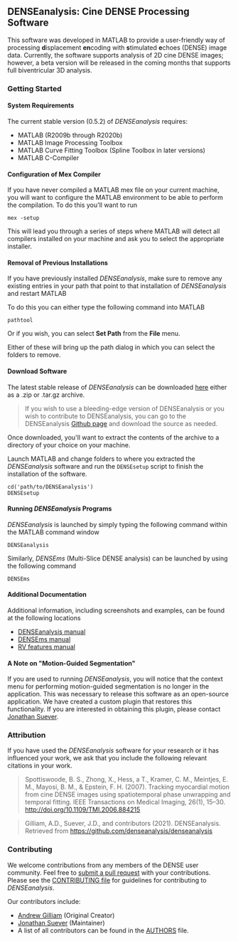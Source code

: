 ## DENSEanalysis: Cine DENSE Processing Software ##

This software was developed in MATLAB to provide a user-friendly way of
processing **d**isplacement **en**coding with **s**timulated **e**choes (DENSE)
image data. Currently, the software supports analysis of 2D cine DENSE images;
however, a beta version will be released in the coming months that supports
full biventricular 3D analysis.

### Getting Started

#### System Requirements

The current stable version (0.5.2) of *DENSEanalysis* requires:

* MATLAB (R2009b through R2020b)
* MATLAB Image Processing Toolbox
* MATLAB Curve Fitting Toolbox (Spline Toolbox in later versions)
* MATLAB C-Compiler

#### Configuration of Mex Compiler

If you have never compiled a MATLAB mex file on your current machine, you will
want to configure the MATLAB environment to be able to perform the compilation.
To do this you'll want to run

    mex -setup

This will lead you through a series of steps where MATLAB will detect all
compilers installed on your machine and ask you to select the appropriate
installer.

#### Removal of Previous Installations

If you have previously installed *DENSEanalysis*, make sure to remove any
existing entries in your path that point to that installation of
*DENSEanalysis* and restart MATLAB

To do this you can either type the following command into MATLAB

    pathtool

Or if you wish, you can select **Set Path** from the **File** menu.

Either of these will bring up the path dialog in which you can select the
folders to remove.

#### Download Software

The latest stable release of *DENSEanalysis* can be downloaded
[here][latest] either
as a .zip or .tar.gz archive.

> If you wish to use a bleeding-edge version of DENSEanalysis or you
wish to contribute to DENSEanalysis, you can go to the DENSEanalysis [Github
page][github] and download the source as needed.

Once downloaded, you'll want to extract the contents of the archive to a
directory of your choice on your machine.

Launch MATLAB and change folders to where you extracted the *DENSEanalysis*
software and run the `DENSEsetup` script to finish the installation of the
software.

    cd('path/to/DENSEanalysis')
    DENSEsetup

#### Running *DENSEanalysis* Programs

*DENSEanalysis* is launched by simply typing the following command within the
MATLAB command window

    DENSEanalysis

Similarly, *DENSEms* (Multi-Slice DENSE analysis) can be launched by using the
following command

    DENSEms

#### Additional Documentation

Additional information, including screenshots and examples, can be found at the
following locations


* [DENSEanalysis manual][denseanalysis_manual]
* [DENSEms manual][densems_manual]
* [RV features manual][rv_manual]

#### A Note on "Motion-Guided Segmentation" ####

If you are used to running *DENSEanalysis*, you will notice that the context
menu for performing motion-guided segmentation is no longer in the application.
This was necessary to release this software as an open-source application. We
have created a custom plugin that restores this functionality. If you are
interested in obtaining this plugin, please contact [Jonathan
Suever](mailto:suever@gmail.com).


### Attribution

If you have used the *DENSEanalysis* software for your research or it has
influenced your work, we ask that you include the following relevant citations
in your work.

>Spottiswoode, B. S., Zhong, X., Hess, a T., Kramer, C. M., Meintjes, E. M.,
>Mayosi, B. M., & Epstein, F. H. (2007). Tracking myocardial motion from cine
>DENSE images using spatiotemporal phase unwrapping and temporal fitting. IEEE
>Transactions on Medical Imaging, 26(1), 15–30.
>http://doi.org/10.1109/TMI.2006.884215

>Gilliam, A.D., Suever, J.D., and contributors (2021). DENSEanalysis. Retrieved
>from https://github.com/denseanalysis/denseanalysis

### Contributing

We welcome contributions from any members of the DENSE user community. Feel free
to [submit a pull request][pr] with your contributions. Please see the
[CONTRIBUTING file][contributing] for guidelines for contributing to
*DENSEanalysis*.

Our contributors include:

* [Andrew Gilliam][gilliam] (Original Creator)
* [Jonathan Suever][suever] (Maintainer)
* A list of all contributors can be found in the [AUTHORS][authors] file.

[master]: https://github.com/denseanalysis/denseanalysis/tree/master
[latest]: https://github.com/denseanalysis/denseanalysis/releases/latest
[github]: https://github.com/denseanalysis/denseanalysis
[denseanalysis_manual]: https://denseanalysis.github.io/docs/DENSEanalysis_manual.pdf
[densems_manual]: https://denseanalysis.github.io/docs/DENSEms_manual.pdf
[rv_manual]: https://denseanalysis.github.io/docs/RV_manual.pdf
[pr]: https://github.com/denseanalysis/denseanalysis/pulls
[contributing]: https://github.com/denseanalysis/denseanalysis/blob/master/CONTRIBUTING.md
[authors]: https://github.com/denseanalysis/denseanalysis/blob/master/AUTHORS
[gilliam]: http://www.adgilliam.com
[suever]: https://github.com/suever
